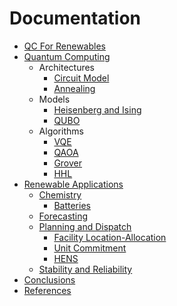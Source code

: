 Documentation
=============

* [QC For Renewables](../index.md)
* [Quantum Computing](quantum/index.md)
  * Architectures
    * [Circuit Model](quantum/architectures/circuit.md)
    * [Annealing](quantum/architectures/annealing.md)
  * Models
    * [Heisenberg and Ising](quantum/models/ising.md)
    * [QUBO](quantum/models/qubo.md)
  * Algorithms
    * [VQE](quantum/algorithms/vqe.md)
    * [QAOA](quantum/algorithms/qaoa.md)
    * [Grover](quantum/algorithms/grover.md)
    * [HHL](quantum/algorithms/hhl.md)
* [Renewable Applications](applications/index.md)
  * [Chemistry](applications/chemistry/index.md)
    * [Batteries](applications/chemistry/battery.md)
  * [Forecasting](applications/forecasting.md)
  * [Planning and Dispatch](applications/planning/index.md)
    * [Facility Location-Allocation](applications/planning/facilities.md)
    * [Unit Commitment](applications/planning/uc.md)
    * [HENS](applications/planning/hens.md)
  * [Stability and Reliability](applications/stability.md)
* [Conclusions](conclusion.md)
* [References](references.md)
